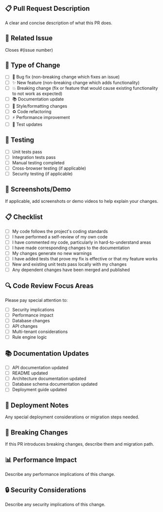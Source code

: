 ## 📋 Pull Request Description
A clear and concise description of what this PR does.

## 🔗 Related Issue
Closes #(issue number)

## 🎯 Type of Change
- [ ] 🐛 Bug fix (non-breaking change which fixes an issue)
- [ ] ✨ New feature (non-breaking change which adds functionality)
- [ ] 💥 Breaking change (fix or feature that would cause existing functionality to not work as expected)
- [ ] 📚 Documentation update
- [ ] 🎨 Style/formatting changes
- [ ] ♻️ Code refactoring
- [ ] ⚡ Performance improvement
- [ ] 🧪 Test updates

## 🧪 Testing
- [ ] Unit tests pass
- [ ] Integration tests pass
- [ ] Manual testing completed
- [ ] Cross-browser testing (if applicable)
- [ ] Security testing (if applicable)

## 📸 Screenshots/Demo
If applicable, add screenshots or demo videos to help explain your changes.

## 📋 Checklist
- [ ] My code follows the project's coding standards
- [ ] I have performed a self-review of my own code
- [ ] I have commented my code, particularly in hard-to-understand areas
- [ ] I have made corresponding changes to the documentation
- [ ] My changes generate no new warnings
- [ ] I have added tests that prove my fix is effective or that my feature works
- [ ] New and existing unit tests pass locally with my changes
- [ ] Any dependent changes have been merged and published

## 🔍 Code Review Focus Areas
Please pay special attention to:
- [ ] Security implications
- [ ] Performance impact
- [ ] Database changes
- [ ] API changes
- [ ] Multi-tenant considerations
- [ ] Rule engine logic

## 📚 Documentation Updates
- [ ] API documentation updated
- [ ] README updated
- [ ] Architecture documentation updated
- [ ] Database schema documentation updated
- [ ] Deployment guide updated

## 🚀 Deployment Notes
Any special deployment considerations or migration steps needed.

## 🔄 Breaking Changes
If this PR introduces breaking changes, describe them and migration path.

## 📊 Performance Impact
Describe any performance implications of this change.

## 🔒 Security Considerations
Describe any security implications of this change.
